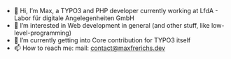 - 👋 Hi, I’m Max, a TYPO3 and PHP developer currently working at LfdA - Labor für digitale Angelegenheiten GmbH
- 👀 I’m interested in Web development in general (and other stuff, like low-level-programming) 
- 🌱 I’m currently getting into Core contribution for TYPO3 itself
- 📫 How to reach me:
     mail: contact@maxfrerichs.dev
     
<!---
maxfrerichs/maxfrerichs is a ✨ special ✨ repository because its `README.md` (this file) appears on your GitHub profile.
You can click the Preview link to take a look at your changes.
--->
